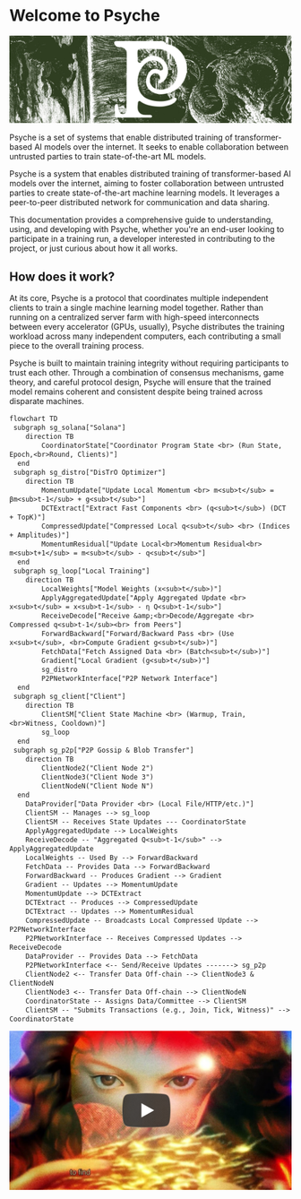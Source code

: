 # Welcome to Psyche

<p align="center" width="100%">
    <img src="./psyche.jpg">
</p>

Psyche is a set of systems that enable distributed training of transformer-based AI models over the internet. It seeks to enable collaboration between untrusted parties to train state-of-the-art ML models.

Psyche is a system that enables distributed training of transformer-based AI models over the internet, aiming to foster collaboration between untrusted parties to create state-of-the-art machine learning models.
It leverages a peer-to-peer distributed network for communication and data sharing.

This documentation provides a comprehensive guide to understanding, using, and developing with Psyche, whether you're an end-user looking to participate in a training run, a developer interested in contributing to the project, or just curious about how it all works.

## How does it work?

At its core, Psyche is a protocol that coordinates multiple independent clients to train a single machine learning model together. Rather than running on a centralized server farm with high-speed interconnects between every accelerator (GPUs, usually), Psyche distributes the training workload across many independent computers, each contributing a small piece to the overall training process.

Psyche is built to maintain training integrity without requiring participants to trust each other. Through a combination of consensus mechanisms, game theory, and careful protocol design, Psyche will ensure that the trained model remains coherent and consistent despite being trained across disparate machines.

```mermaid
flowchart TD
 subgraph sg_solana["Solana"]
    direction TB
        CoordinatorState["Coordinator Program State <br> (Run State, Epoch,<br>Round, Clients)"]
  end
 subgraph sg_distro["DisTrO Optimizer"]
    direction TB
        MomentumUpdate["Update Local Momentum <br> m<sub>t</sub> = βm<sub>t-1</sub> + g<sub>t</sub>"]
        DCTExtract["Extract Fast Components <br> (q<sub>t</sub>) (DCT + TopK)"]
        CompressedUpdate["Compressed Local q<sub>t</sub> <br> (Indices + Amplitudes)"]
        MomentumResidual["Update Local<br>Momentum Residual<br> m<sub>t+1</sub> = m<sub>t</sub> - q<sub>t</sub>"]
  end
 subgraph sg_loop["Local Training"]
    direction TB
        LocalWeights["Model Weights (x<sub>t</sub>)"]
        ApplyAggregatedUpdate["Apply Aggregated Update <br> x<sub>t</sub> = x<sub>t-1</sub> - η Q<sub>t-1</sub>"]
        ReceiveDecode["Receive &amp;<br>Decode/Aggregate <br> Compressed q<sub>t-1</sub><br> from Peers"]
        ForwardBackward["Forward/Backward Pass <br> (Use x<sub>t</sub>, <br>Compute Gradient g<sub>t</sub>)"]
        FetchData["Fetch Assigned Data <br> (Batch<sub>t</sub>)"]
        Gradient["Local Gradient (g<sub>t</sub>)"]
        sg_distro
        P2PNetworkInterface["P2P Network Interface"]
  end
 subgraph sg_client["Client"]
    direction TB
        ClientSM["Client State Machine <br> (Warmup, Train,<br>Witness, Cooldown)"]
        sg_loop
  end
 subgraph sg_p2p["P2P Gossip & Blob Transfer"]
    direction TB
        ClientNode2("Client Node 2")
        ClientNode3("Client Node 3")
        ClientNodeN("Client Node N")
  end
    DataProvider["Data Provider <br> (Local File/HTTP/etc.)"]
    ClientSM -- Manages --> sg_loop
    ClientSM -- Receives State Updates --- CoordinatorState
    ApplyAggregatedUpdate --> LocalWeights
    ReceiveDecode -- "Aggregated Q<sub>t-1</sub>" --> ApplyAggregatedUpdate
    LocalWeights -- Used By --> ForwardBackward
    FetchData -- Provides Data --> ForwardBackward
    ForwardBackward -- Produces Gradient --> Gradient
    Gradient -- Updates --> MomentumUpdate
    MomentumUpdate --> DCTExtract
    DCTExtract -- Produces --> CompressedUpdate
    DCTExtract -- Updates --> MomentumResidual
    CompressedUpdate -- Broadcasts Local Compressed Update --> P2PNetworkInterface
    P2PNetworkInterface -- Receives Compressed Updates --> ReceiveDecode
    DataProvider -- Provides Data --> FetchData
    P2PNetworkInterface <-- Send/Receive Updates -------> sg_p2p
    ClientNode2 <-- Transfer Data Off-chain --> ClientNode3 & ClientNodeN
    ClientNode3 <-- Transfer Data Off-chain --> ClientNodeN
    CoordinatorState -- Assigns Data/Committee --> ClientSM
    ClientSM -- "Submits Transactions (e.g., Join, Tick, Witness)" --> CoordinatorState
```

<p align="center" width="100%">
    <a href="https://www.youtube.com/watch?v=XMWI3nDk48c">
        <img src="./psyche_youtube.png">
    </a>
</p>
